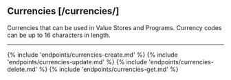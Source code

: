 ## Currencies [/currencies/]

Currencies that can be used in Value Stores and Programs.  Currency codes can be up to 16 characters in length.

---
{% include 'endpoints/currencies-create.md' %}
{% include 'endpoints/currencies-update.md' %}
{% include 'endpoints/currencies-delete.md' %}
{% include 'endpoints/currencies-get.md' %}
